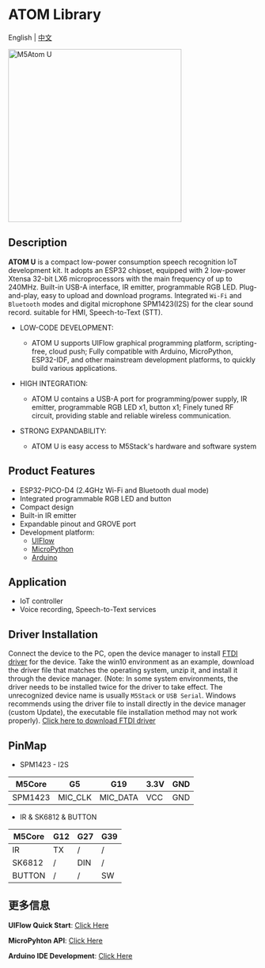 # ATOM Library

English | [中文](README_cn.md)

<img src="https://static-cdn.m5stack.com/resource/docs/static/assets/img/product_pics/core/atom_u/atom_u_01.webp" alt="M5Atom U" width="350" height="350">

## Description

 **ATOM U** is a compact low-power consumption speech recognition IoT development kit. It adopts an ESP32 chipset, equipped with 2 low-power Xtensa 32-bit LX6 microprocessors with the main frequency of up to 240MHz. Built-in USB-A interface, IR emitter, programmable RGB LED. Plug-and-play, easy to upload and download programs. Integrated `Wi-Fi` and `Bluetooth` modes and digital microphone SPM1423(I2S) for the clear sound record. suitable for HMI, Speech-to-Text (STT).

- LOW-CODE DEVELOPMENT: 
   - ATOM U supports UIFlow graphical programming platform, scripting-free, cloud push;
Fully compatible with Arduino, MicroPython, ESP32-IDF, and other mainstream development platforms, to quickly build various applications.

- HIGH INTEGRATION:
   - ATOM U contains a USB-A port for programming/power supply, IR emitter, programmable RGB LED x1, button x1;
Finely tuned RF circuit, providing stable and reliable wireless communication.

- STRONG EXPANDABILITY:
   - ATOM U is easy access to M5Stack's hardware and software system

## Product Features

- ESP32-PICO-D4 (2.4GHz Wi-Fi and Bluetooth dual mode)
- Integrated programmable RGB LED and button
- Compact design
- Built-in IR emitter
- Expandable pinout and GROVE port
- Development platform:
   - [UIFlow](http://flow.m5stack.com)
   - [MicroPython](http://micropython.org/)
   - [Arduino](http://www.arduino.cc)

## Application

- IoT controller
- Voice recording, Speech-to-Text services

## Driver Installation

Connect the device to the PC, open the device manager to install [FTDI driver](https://ftdichip.com/drivers/vcp-drivers/) for the device. Take the win10 environment as an example, download the driver file that matches the operating system, unzip it, and install it through the device manager. (Note: In some system environments, the driver needs to be installed twice for the driver to take effect. The unrecognized device name is usually `M5Stack` or `USB Serial`. Windows recommends using the driver file to install directly in the device manager (custom Update), the executable file installation method may not work properly). [Click here to download FTDI driver](https://ftdichip.com/drivers/vcp-drivers/)

## PinMap

- SPM1423 - I2S

| M5Core  | G5      | G19      | 3.3V | GND |
| ------- | ------- | -------- | ---- | --- |
| SPM1423 | MIC_CLK | MIC_DATA | VCC  | GND |

- IR & SK6812 & BUTTON

| M5Core | G12 | G27 | G39 |
| ------ | --- | --- | --- |
| IR     | TX  | /   | /   |
| SK6812 | /   | DIN | /   |
| BUTTON | /   | /   | SW  |

## 更多信息

**UIFlow Quick Start**: [Click Here](https://docs.m5stack.com/en/quick_start/atom_u/uiflow)

**MicroPyhton API**: [Click Here](https://docs.m5stack.com/en/quick_start/atom_u/mpy)

**Arduino IDE Development**: [Click Here](https://docs.m5stack.com/en/quick_start/atom_u/arduino)